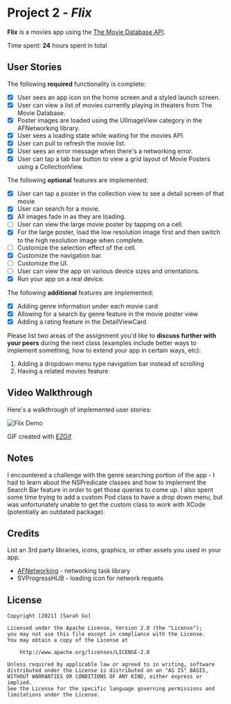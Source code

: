 # Project 2 - *Flix*

**Flix** is a movies app using the [The Movie Database API](http://docs.themoviedb.apiary.io/#).

Time spent: **24** hours spent in total

## User Stories

The following **required** functionality is complete:

- [X] User sees an app icon on the home screen and a styled launch screen.
- [X] User can view a list of movies currently playing in theaters from The Movie Database.
- [X] Poster images are loaded using the UIImageView category in the AFNetworking library.
- [X] User sees a loading state while waiting for the movies API.
- [X] User can pull to refresh the movie list.
- [X] User sees an error message when there's a networking error.
- [X] User can tap a tab bar button to view a grid layout of Movie Posters using a CollectionView.

The following **optional** features are implemented:

- [X] User can tap a poster in the collection view to see a detail screen of that movie
- [X] User can search for a movie.
- [X] All images fade in as they are loading.
- [ ] User can view the large movie poster by tapping on a cell.
- [X] For the large poster, load the low resolution image first and then switch to the high resolution image when complete.
- [ ] Customize the selection effect of the cell.
- [X] Customize the navigation bar.
- [ ] Customize the UI.
- [ ] User can view the app on various device sizes and orientations.
- [X] Run your app on a real device.

The following **additional** features are implemented:

- [X] Adding genre information under each movie card
- [X] Allowing for a search by genre feature in the movie poster view 
- [X] Adding a rating feature in the DetailViewCard

Please list two areas of the assignment you'd like to **discuss further with your peers** during the next class (examples include better ways to implement something, how to extend your app in certain ways, etc):

1. Adding a dropdown menu type navigation bar instead of scrolling
2. Having a related movies feature

## Video Walkthrough

Here's a walkthrough of implemented user stories:

![Flix Demo](https://github.com/sarah-gu/Flix/blob/main/Flix.gif)

GIF created with [EZGif](https://ezgif.com).

## Notes

I encountered a challenge with the genre searching portion of the app - I had to learn about the NSPredicate classes and how to implement the Search Bar feature in order to get those queries to come up. I also spent some time trying to add a custom Pod class to have a drop down menu, but was unfortunately unable to get the custom class to work with XCode (potentially an outdated package). 
## Credits

List an 3rd party libraries, icons, graphics, or other assets you used in your app.

- [AFNetworking](https://github.com/AFNetworking/AFNetworking) - networking task library
- SVProgressHUB - loading icon for network requets
## License

    Copyright [2021] [Sarah Gu]

    Licensed under the Apache License, Version 2.0 (the "License");
    you may not use this file except in compliance with the License.
    You may obtain a copy of the License at

        http://www.apache.org/licenses/LICENSE-2.0

    Unless required by applicable law or agreed to in writing, software
    distributed under the License is distributed on an "AS IS" BASIS,
    WITHOUT WARRANTIES OR CONDITIONS OF ANY KIND, either express or implied.
    See the License for the specific language governing permissions and
    limitations under the License.
